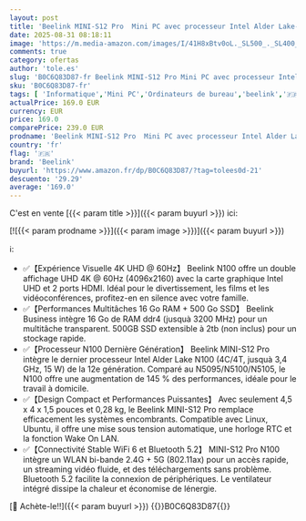```yaml
---
layout: post
title: 'Beelink MINI-S12 Pro  Mini PC avec processeur Intel Alder Lake-N100  jusqu à 3 4 GHz   16 Go RAM  500 Go SSD  HDMI/WiFi6/BT 5.2/RJ45/WOL/Démarrage Auto'
date: 2025-08-31 08:18:11
image: 'https://m.media-amazon.com/images/I/41H8xBtv0oL._SL500_._SL400_.jpg'
comments: true
category: ofertas
author: 'tole.es'
slug: 'B0C6Q83D87-fr Beelink MINI-S12 Pro Mini PC avec processeur Intel Alder...'
sku: 'B0C6Q83D87-fr'
tags: [ 'Informatique','Mini PC','Ordinateurs de bureau','beelink','🇫🇷', ]
actualPrice: 169.0 EUR
currency: EUR
price: 169.0
comparePrice: 239.0 EUR
prodname: 'Beelink MINI-S12 Pro  Mini PC avec processeur Intel Alder Lake-N100  jusqu à 3 4 GHz   16 Go RAM  500 Go SSD  HDMI/WiFi6/BT 5.2/RJ45/WOL/Démarrage Auto'
country: 'fr'
flag: '🇫🇷'
brand: 'Beelink'
buyurl: 'https://www.amazon.fr/dp/B0C6Q83D87/?tag=tolees0d-21'
descuento: '29.29'
average: '169.0'
---
```


C'est en vente [{{< param title >}}]({{< param buyurl >}}) ici:

[![{{< param prodname >}}]({{< param image >}})]({{< param buyurl >}})

ℹ️:

- ✅【Expérience Visuelle 4K UHD @ 60Hz】 Beelink N100 offre un double affichage UHD 4K @ 60Hz (4096x2160) avec la carte graphique Intel UHD et 2 ports HDMI. Idéal pour le divertissement, les films et les vidéoconférences, profitez-en en silence avec votre famille.
- ✅【Performances Multitâches 16 Go RAM + 500 Go SSD】 Beelink Business intègre 16 Go de RAM ddr4 (jusquà 3200 MHz) pour un multitâche transparent. 500GB SSD extensible à 2tb (non inclus) pour un stockage rapide.
- ✅【Processeur N100 Dernière Génération】 Beelink MINI-S12 Pro intègre le dernier processeur Intel Alder Lake N100 (4C/4T, jusquà 3,4 GHz, 15 W) de la 12e génération. Comparé au N5095/N5100/N5105, le N100 offre une augmentation de 145 % des performances, idéale pour le travail à domicile.
- ✅【Design Compact et Performances Puissantes】 Avec seulement 4,5 x 4 x 1,5 pouces et 0,28 kg, le Beelink MINI-S12 Pro remplace efficacement les systèmes encombrants. Compatible avec Linux, Ubuntu, il offre une mise sous tension automatique, une horloge RTC et la fonction Wake On LAN.
- ✅【Connectivité Stable WiFi 6 et Bluetooth 5.2】 MINI-S12 Pro N100 intègre un WLAN bi-bande 2.4G + 5G (802.11ax) pour un accès rapide, un streaming vidéo fluide, et des téléchargements sans problème. Bluetooth 5.2 facilite la connexion de périphériques. Le ventilateur intégré dissipe la chaleur et économise de lénergie.

[🛒 Achète-le!!]({{< param buyurl >}})
{{<world>}}B0C6Q83D87{{</world>}}
